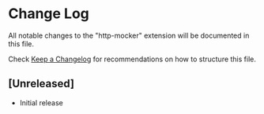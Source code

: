 # Change Log

All notable changes to the "http-mocker" extension will be documented in this file.

Check [Keep a Changelog](http://keepachangelog.com/) for recommendations on how to structure this file.

## [Unreleased]

- Initial release